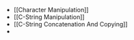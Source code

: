 - [[Character Manipulation]]
- [[C-String Manipulation]]
- [[C-String Concatenation And Copying]]
- 